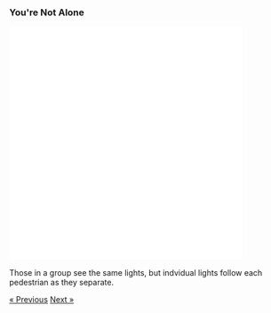 ### You're Not Alone

<div class="text-center">
  <iframe src="./not-alone.html" style="width: 420px; height: 420px; border: 0px" align="center"></iframe>
  <p class="lead">
    Those in a group see the same lights, but indvidual lights follow each pedestrian as they separate.
  </p>
  <a class="btn btn-primary btn-lg" tabindex="-1" role="button"  href="/scenario/no-sneaking">&laquo; Previous</a>
  <a class="btn btn-primary btn-lg" tabindex="-1" role="button"  href="/scenario/move-forward">Next &raquo;</a>
</div>
